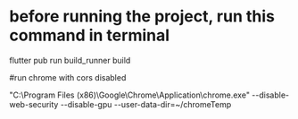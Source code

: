 

# before running the project, run this command in terminal

flutter pub run build_runner build

#run chrome with cors disabled

"C:\Program Files (x86)\Google\Chrome\Application\chrome.exe" --disable-web-security --disable-gpu --user-data-dir=~/chromeTemp

